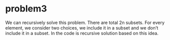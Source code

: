 # problem3
We can recursively solve this problem.
There are total 2n subsets.
For every element, we consider two choices,
we include it in a subset and we don’t include it in a subset.
In the code is recursive solution based on this idea.  
